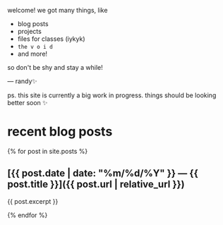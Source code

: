 welcome! we got many things, like

- blog posts
- projects
- files for classes (iykyk)
- `the v o i d`
- and more!

so don't be shy and stay a while!

— randy✨

ps. this site is currently a big work in progress. things should be looking better soon ✨

# recent blog posts

{% for post in site.posts %}

## [{{ post.date | date: "%m/%d/%Y" }} — {{ post.title }}]({{ post.url | relative_url }})

{{ post.excerpt }}

{% endfor %}
